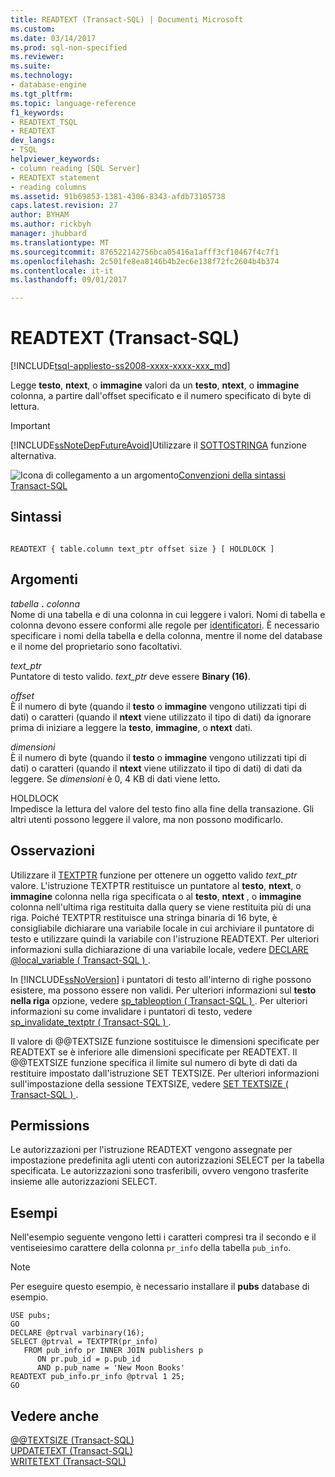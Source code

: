 ```yaml
---
title: READTEXT (Transact-SQL) | Documenti Microsoft
ms.custom: 
ms.date: 03/14/2017
ms.prod: sql-non-specified
ms.reviewer: 
ms.suite: 
ms.technology:
- database-engine
ms.tgt_pltfrm: 
ms.topic: language-reference
f1_keywords:
- READTEXT_TSQL
- READTEXT
dev_langs:
- TSQL
helpviewer_keywords:
- column reading [SQL Server]
- READTEXT statement
- reading columns
ms.assetid: 91b69853-1381-4306-8343-afdb73105738
caps.latest.revision: 27
author: BYHAM
ms.author: rickbyh
manager: jhubbard
ms.translationtype: MT
ms.sourcegitcommit: 876522142756bca05416a1afff3cf10467f4c7f1
ms.openlocfilehash: 2c501fe8ea8146b4b2ec6e138f72fc2604b4b374
ms.contentlocale: it-it
ms.lasthandoff: 09/01/2017

---
```

# <a name="readtext-transact-sql"></a>READTEXT (Transact-SQL)
[!INCLUDE[tsql-appliesto-ss2008-xxxx-xxxx-xxx_md](../../includes/tsql-appliesto-ss2008-xxxx-xxxx-xxx-md.md)]

  Legge **testo**, **ntext**, o **immagine** valori da un **testo**, **ntext**, o **immagine**  colonna, a partire dall'offset specificato e il numero specificato di byte di lettura.  
  
> [!IMPORTANT]  
>  [!INCLUDE[ssNoteDepFutureAvoid](../../includes/ssnotedepfutureavoid-md.md)]Utilizzare il [SOTTOSTRINGA](../../t-sql/functions/substring-transact-sql.md) funzione alternativa.  
  
 ![Icona di collegamento a un argomento](../../database-engine/configure-windows/media/topic-link.gif "Icona di collegamento a un argomento")[Convenzioni della sintassi Transact-SQL](../../t-sql/language-elements/transact-sql-syntax-conventions-transact-sql.md)  
  
## <a name="syntax"></a>Sintassi  
  
```  
  
READTEXT { table.column text_ptr offset size } [ HOLDLOCK ]  
```  
  
## <a name="arguments"></a>Argomenti  
 *tabella* **.** *colonna*  
 Nome di una tabella e di una colonna in cui leggere i valori. Nomi di tabella e colonna devono essere conformi alle regole per [identificatori](../../relational-databases/databases/database-identifiers.md). È necessario specificare i nomi della tabella e della colonna, mentre il nome del database e il nome del proprietario sono facoltativi.  
  
 *text_ptr*  
 Puntatore di testo valido. *text_ptr* deve essere **Binary (16)**.  
  
 *offset*  
 È il numero di byte (quando il **testo** o **immagine** vengono utilizzati tipi di dati) o caratteri (quando il **ntext** viene utilizzato il tipo di dati) da ignorare prima di iniziare a leggere la **testo**, **immagine**, o **ntext** dati.  
  
 *dimensioni*  
 È il numero di byte (quando il **testo** o **immagine** vengono utilizzati tipi di dati) o caratteri (quando il **ntext** viene utilizzato il tipo di dati) di dati da leggere. Se *dimensioni* è 0, 4 KB di dati viene letto.  
  
 HOLDLOCK  
 Impedisce la lettura del valore del testo fino alla fine della transazione. Gli altri utenti possono leggere il valore, ma non possono modificarlo.  
  
## <a name="remarks"></a>Osservazioni  
 Utilizzare il [TEXTPTR](../../t-sql/functions/text-and-image-functions-textptr-transact-sql.md) funzione per ottenere un oggetto valido *text_ptr* valore. L'istruzione TEXTPTR restituisce un puntatore al **testo**, **ntext**, o **immagine** colonna nella riga specificata o al **testo**, **ntext** , o **immagine** colonna nell'ultima riga restituita dalla query se viene restituita più di una riga. Poiché TEXTPTR restituisce una stringa binaria di 16 byte, è consigliabile dichiarare una variabile locale in cui archiviare il puntatore di testo e utilizzare quindi la variabile con l'istruzione READTEXT. Per ulteriori informazioni sulla dichiarazione di una variabile locale, vedere [DECLARE @local_variable &#40; Transact-SQL &#41; ](../../t-sql/language-elements/declare-local-variable-transact-sql.md).  
  
 In [!INCLUDE[ssNoVersion](../../includes/ssnoversion-md.md)] i puntatori di testo all'interno di righe possono esistere, ma possono essere non validi. Per ulteriori informazioni sul **testo nella riga** opzione, vedere [sp_tableoption &#40; Transact-SQL &#41; ](../../relational-databases/system-stored-procedures/sp-tableoption-transact-sql.md). Per ulteriori informazioni su come invalidare i puntatori di testo, vedere [sp_invalidate_textptr &#40; Transact-SQL &#41; ](../../relational-databases/system-stored-procedures/sp-invalidate-textptr-transact-sql.md).  
  
 Il valore di @@TEXTSIZE funzione sostituisce le dimensioni specificate per READTEXT se è inferiore alle dimensioni specificate per READTEXT. Il @@TEXTSIZE funzione specifica il limite sul numero di byte di dati da restituire impostato dall'istruzione SET TEXTSIZE. Per ulteriori informazioni sull'impostazione della sessione TEXTSIZE, vedere [SET TEXTSIZE &#40; Transact-SQL &#41; ](../../t-sql/statements/set-textsize-transact-sql.md).  
  
## <a name="permissions"></a>Permissions  
 Le autorizzazioni per l'istruzione READTEXT vengono assegnate per impostazione predefinita agli utenti con autorizzazioni SELECT per la tabella specificata. Le autorizzazioni sono trasferibili, ovvero vengono trasferite insieme alle autorizzazioni SELECT.  
  
## <a name="examples"></a>Esempi  
 Nell'esempio seguente vengono letti i caratteri compresi tra il secondo e il ventiseiesimo carattere della colonna `pr_info` della tabella `pub_info`.  
  
> [!NOTE]  
>  Per eseguire questo esempio, è necessario installare il **pubs** database di esempio.  
  
```  
USE pubs;  
GO  
DECLARE @ptrval varbinary(16);  
SELECT @ptrval = TEXTPTR(pr_info)   
   FROM pub_info pr INNER JOIN publishers p  
      ON pr.pub_id = p.pub_id   
      AND p.pub_name = 'New Moon Books'  
READTEXT pub_info.pr_info @ptrval 1 25;  
GO  
```  
  
## <a name="see-also"></a>Vedere anche  
 [@@TEXTSIZE &#40;Transact-SQL&#41;](../../t-sql/functions/textsize-transact-sql.md)   
 [UPDATETEXT &#40;Transact-SQL&#41;](../../t-sql/queries/updatetext-transact-sql.md)   
 [WRITETEXT &#40;Transact-SQL&#41;](../../t-sql/queries/writetext-transact-sql.md)  
  
  

